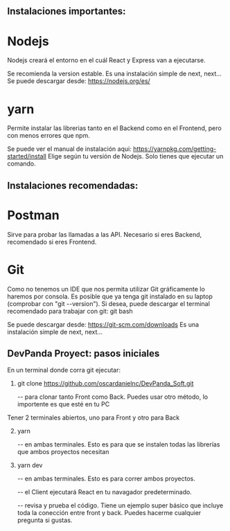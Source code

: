 ## Instalaciones importantes:

# Nodejs

Nodejs creará el entorno en el cuál React y Express van a ejecutarse.

Se recomienda la version estable. Es una instalación simple de next, next...
Se puede descargar desde: https://nodejs.org/es/

# yarn

Permite instalar las librerias tanto en el Backend como en el Frontend, pero con menos errores que npm.

Se puede ver el manual de instalación aqui: https://yarnpkg.com/getting-started/install
Elige según tu versión de Nodejs. Solo tienes que ejecutar un comando.

## Instalaciones recomendadas:

# Postman

Sirve para probar las llamadas a las API. Necesario si eres Backend, recomendado si eres Frontend.

# Git

Como no tenemos un IDE que nos permita utilizar Git gráficamente lo haremos por consola.
Es posible que ya tenga git instalado en su laptop (comprobar con "git --version"). Si desea, puede descargar el terminal recomendado para trabajar con git: git bash

Se puede descargar desde: https://git-scm.com/downloads
Es una instalación simple de next, next...

## DevPanda Proyect: pasos iniciales

En un terminal donde corra git ejecutar:

1. git clone https://github.com/oscardanielnc/DevPanda_Soft.git

   -- para clonar tanto Front como Back. Puedes usar otro método, lo importente es que esté en tu PC

Tener 2 terminales abiertos, uno para Front y otro para Back

2. yarn

   -- en ambas terminales. Esto es para que se instalen todas las librerías que ambos proyectos necesitan

3. yarn dev

   -- en ambas terminales. Esto es para correr ambos proyectos.

   -- el Client ejecutará React en tu navagador predeterminado.

   -- revisa y prueba el código. Tiene un ejemplo super básico que incluye toda la conección entre front y back. Puedes hacerme cualquier pregunta si gustas.
